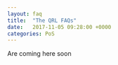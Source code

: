 ```yaml
---
layout: faq
title:  "The QRL FAQs"
date:   2017-11-05 09:28:00 +0000
categories: PoS
---
```

Are coming here soon
